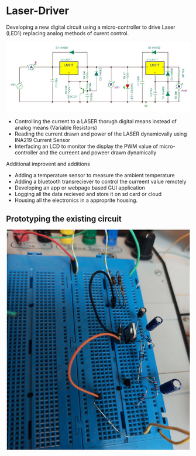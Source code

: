 # Laser-Driver

Developing a new digital circuit using a micro-controller to drive Laser (LED1) replacing analog methods of curent control. 

<p align="center">
  <img src="schematic/schematic1.JPG ">
</p>

<ul>
  <li>Controlling the current to a LASER thorugh digital means instead of  analog means (Variable Resistors)</li>
  <li>Reading the current drawn and power of the LASER dynamicvally using INA219 Current Sensor</li>
  <li>Interfacing an LCD to monitor the display the PWM value of micro-controller and the curreent and poweer drawn dynamically</li>
</ul>  

Additional improvent and additions

<ul>
  <li>Adding a temperature sensor to measure the ambient temperature</li>
  <li>Adding a bluetooth transreciever to control the curreent value remotely</li> 
  <li>Developing an app or webpage based GUI application</li>
  <li>Logging all the data recieved and store it on sd card or cloud</li>
  <li>Housing all the electronics in a approprite housing.</li>
</ul>  

## Prototyping the existing circuit

<p align="center">
  <img width="500" height="600" src="img/1st_prototype.jpg ">
</p>









